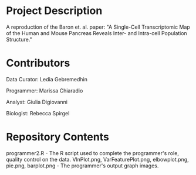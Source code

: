 # Project Description

A reproduction of the Baron et. al. paper: "A Single-Cell Transcriptomic Map of the Human and Mouse Pancreas Reveals Inter- and Intra-cell Population Structure."

# Contributors

Data Curator: Ledia Gebremedhin

Programmer: Marissa Chiaradio

Analyst: Giulia Digiovanni

Biologist: Rebecca Spirgel

# Repository Contents

programmer2.R - The R script used to complete the programmer's role, quality control on the data.
VlnPlot.png, VarFeaturePlot.png, elbowplot.png, pie.png, barplot.png - The programmer's output graph images. 
